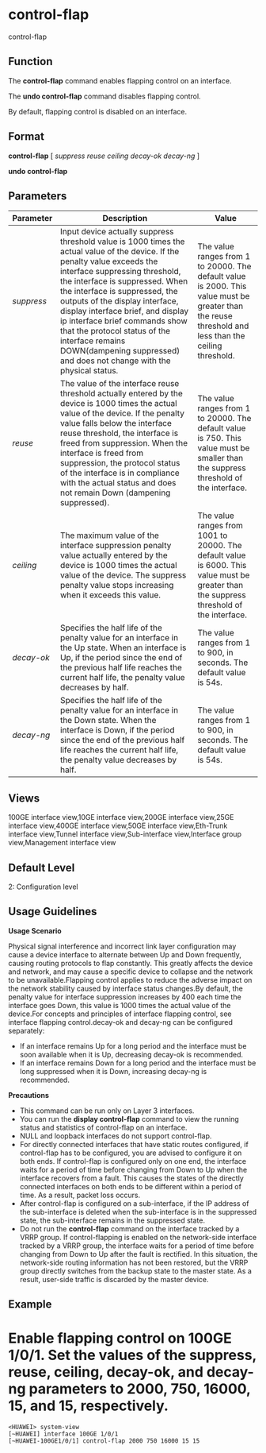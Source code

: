 control-flap
============

control-flap

Function
--------



The **control-flap** command enables flapping control on an interface.

The **undo control-flap** command disables flapping control.



By default, flapping control is disabled on an interface.


Format
------

**control-flap** [ *suppress* *reuse* *ceiling* *decay-ok* *decay-ng* ]

**undo control-flap**


Parameters
----------

| Parameter | Description | Value |
| --- | --- | --- |
| *suppress* | Input device actually suppress threshold value is 1000 times the actual value of the device.  If the penalty value exceeds the interface suppressing threshold, the interface is suppressed. When the interface is suppressed, the outputs of the display interface, display interface brief, and display ip interface brief commands show that the protocol status of the interface remains DOWN(dampening suppressed) and does not change with the physical status. | The value ranges from 1 to 20000. The default value is 2000. This value must be greater than the reuse threshold and less than the ceiling threshold. |
| *reuse* | The value of the interface reuse threshold actually entered by the device is 1000 times the actual value of the device.  If the penalty value falls below the interface reuse threshold, the interface is freed from suppression. When the interface is freed from suppression, the protocol status of the interface is in compliance with the actual status and does not remain Down (dampening suppressed). | The value ranges from 1 to 20000. The default value is 750. This value must be smaller than the suppress threshold of the interface. |
| *ceiling* | The maximum value of the interface suppression penalty value actually entered by the device is 1000 times the actual value of the device. The suppress penalty value stops increasing when it exceeds this value. | The value ranges from 1001 to 20000. The default value is 6000. This value must be greater than the suppress threshold of the interface. |
| *decay-ok* | Specifies the half life of the penalty value for an interface in the Up state.  When an interface is Up, if the period since the end of the previous half life reaches the current half life, the penalty value decreases by half. | The value ranges from 1 to 900, in seconds. The default value is 54s. |
| *decay-ng* | Specifies the half life of the penalty value for an interface in the Down state.  When the interface is Down, if the period since the end of the previous half life reaches the current half life, the penalty value decreases by half. | The value ranges from 1 to 900, in seconds. The default value is 54s. |



Views
-----

100GE interface view,10GE interface view,200GE interface view,25GE interface view,400GE interface view,50GE interface view,Eth-Trunk interface view,Tunnel interface view,Sub-interface view,Interface group view,Management interface view


Default Level
-------------

2: Configuration level


Usage Guidelines
----------------

**Usage Scenario**

Physical signal interference and incorrect link layer configuration may cause a device interface to alternate between Up and Down frequently, causing routing protocols to flap constantly. This greatly affects the device and network, and may cause a specific device to collapse and the network to be unavailable.Flapping control applies to reduce the adverse impact on the network stability caused by interface status changes.By default, the penalty value for interface suppression increases by 400 each time the interface goes Down, this value is 1000 times the actual value of the device.For concepts and principles of interface flapping control, see interface flapping control.decay-ok and decay-ng can be configured separately:

* If an interface remains Up for a long period and the interface must be soon available when it is Up, decreasing decay-ok is recommended.
* If an interface remains Down for a long period and the interface must be long suppressed when it is Down, increasing decay-ng is recommended.

**Precautions**

* This command can be run only on Layer 3 interfaces.
* You can run the **display control-flap** command to view the running status and statistics of control-flap on an interface.
* NULL and loopback interfaces do not support control-flap.
* For directly connected interfaces that have static routes configured, if control-flap has to be configured, you are advised to configure it on both ends. If control-flap is configured only on one end, the interface waits for a period of time before changing from Down to Up when the interface recovers from a fault. This causes the states of the directly connected interfaces on both ends to be different within a period of time. As a result, packet loss occurs.
* After control-flap is configured on a sub-interface, if the IP address of the sub-interface is deleted when the sub-interface is in the suppressed state, the sub-interface remains in the suppressed state.
* Do not run the **control-flap** command on the interface tracked by a VRRP group. If control-flapping is enabled on the network-side interface tracked by a VRRP group, the interface waits for a period of time before changing from Down to Up after the fault is rectified. In this situation, the network-side routing information has not been restored, but the VRRP group directly switches from the backup state to the master state. As a result, user-side traffic is discarded by the master device.


Example
-------

# Enable flapping control on 100GE 1/0/1. Set the values of the suppress, reuse, ceiling, decay-ok, and decay-ng parameters to 2000, 750, 16000, 15, and 15, respectively.
```
<HUAWEI> system-view
[~HUAWEI] interface 100GE 1/0/1
[~HUAWEI-100GE1/0/1] control-flap 2000 750 16000 15 15

```